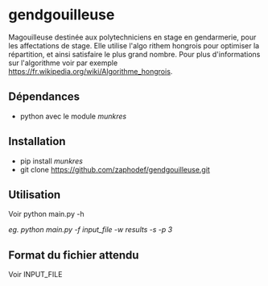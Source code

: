 # gendgouilleuse
Magouilleuse destinée aux polytechniciens en stage en gendarmerie, pour les affectations de stage. Elle utilise l'algo
rithem hongrois pour optimiser la répartition, et ainsi satisfaire le plus grand nombre. Pour plus d'informations sur
l'algorithme voir par exemple https://fr.wikipedia.org/wiki/Algorithme_hongrois.

## Dépendances
* python avec le module _munkres_

## Installation
* pip install _munkres_
* git clone https://github.com/zaphodef/gendgouilleuse.git

## Utilisation
Voir python main.py -h

_eg. python main.py -f input_file -w results -s -p 3_

## Format du fichier attendu
Voir INPUT_FILE
